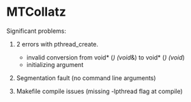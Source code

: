 # MTCollatz
Significant problems:

1) 2 errors with pthread_create.  
      - invalid conversion from void* (*) (void*&) to void* (*) (void*)
      - initializing argument 
      
2) Segmentation fault (no command line arguments)

3) Makefile compile issues (missing -lpthread flag at compile)
